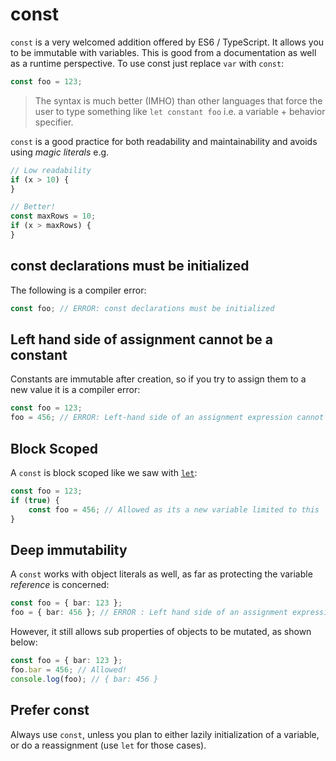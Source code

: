 # const

`const` is a very welcomed addition offered by ES6 / TypeScript. It allows you to be immutable with variables. This is good from a documentation as well as a runtime perspective. To use const just replace `var` with `const`:

```typescript
const foo = 123;
```

> The syntax is much better \(IMHO\) than other languages that force the user to type something like `let constant foo` i.e. a variable + behavior specifier.

`const` is a good practice for both readability and maintainability and avoids using _magic literals_ e.g.

```typescript
// Low readability
if (x > 10) {
}

// Better!
const maxRows = 10;
if (x > maxRows) {
}
```

## const declarations must be initialized

The following is a compiler error:

```typescript
const foo; // ERROR: const declarations must be initialized
```

## Left hand side of assignment cannot be a constant

Constants are immutable after creation, so if you try to assign them to a new value it is a compiler error:

```typescript
const foo = 123;
foo = 456; // ERROR: Left-hand side of an assignment expression cannot be a constant
```

## Block Scoped

A `const` is block scoped like we saw with [`let`](let.md):

```typescript
const foo = 123;
if (true) {
    const foo = 456; // Allowed as its a new variable limited to this `if` block
}
```

## Deep immutability

A `const` works with object literals as well, as far as protecting the variable _reference_ is concerned:

```typescript
const foo = { bar: 123 };
foo = { bar: 456 }; // ERROR : Left hand side of an assignment expression cannot be a constant
```

However, it still allows sub properties of objects to be mutated, as shown below:

```typescript
const foo = { bar: 123 };
foo.bar = 456; // Allowed!
console.log(foo); // { bar: 456 }
```

## Prefer const

Always use `const`, unless you plan to either lazily initialization of a variable, or do a reassignment \(use `let` for those cases\).

